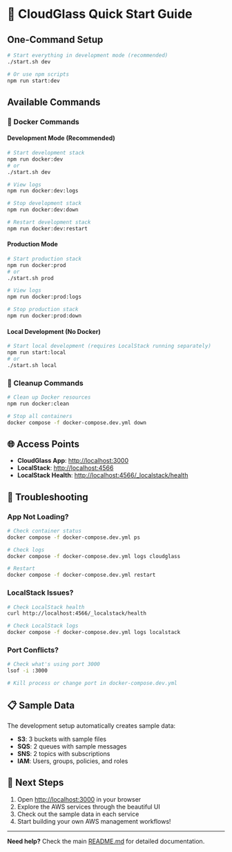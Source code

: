 # 🚀 CloudGlass Quick Start Guide

## One-Command Setup

```bash
# Start everything in development mode (recommended)
./start.sh dev

# Or use npm scripts
npm run start:dev
```

## Available Commands

### 🐳 Docker Commands

#### Development Mode (Recommended)
```bash
# Start development stack
npm run docker:dev
# or
./start.sh dev

# View logs
npm run docker:dev:logs

# Stop development stack
npm run docker:dev:down

# Restart development stack
npm run docker:dev:restart
```

#### Production Mode
```bash
# Start production stack
npm run docker:prod
# or
./start.sh prod

# View logs
npm run docker:prod:logs

# Stop production stack
npm run docker:prod:down
```

#### Local Development (No Docker)
```bash
# Start local development (requires LocalStack running separately)
npm run start:local
# or
./start.sh local
```

### 🧹 Cleanup Commands

```bash
# Clean up Docker resources
npm run docker:clean

# Stop all containers
docker compose -f docker-compose.dev.yml down
```

## 🌐 Access Points

- **CloudGlass App**: [http://localhost:3000](http://localhost:3000)
- **LocalStack**: [http://localhost:4566](http://localhost:4566)
- **LocalStack Health**: [http://localhost:4566/_localstack/health](http://localhost:4566/_localstack/health)

## 🔧 Troubleshooting

### App Not Loading?
```bash
# Check container status
docker compose -f docker-compose.dev.yml ps

# Check logs
docker compose -f docker-compose.dev.yml logs cloudglass

# Restart
docker compose -f docker-compose.dev.yml restart
```

### LocalStack Issues?
```bash
# Check LocalStack health
curl http://localhost:4566/_localstack/health

# Check LocalStack logs
docker compose -f docker-compose.dev.yml logs localstack
```

### Port Conflicts?
```bash
# Check what's using port 3000
lsof -i :3000

# Kill process or change port in docker-compose.dev.yml
```

## 📋 Sample Data

The development setup automatically creates sample data:

- **S3**: 3 buckets with sample files
- **SQS**: 2 queues with sample messages
- **SNS**: 2 topics with subscriptions
- **IAM**: Users, groups, policies, and roles

## 🎯 Next Steps

1. Open [http://localhost:3000](http://localhost:3000) in your browser
2. Explore the AWS services through the beautiful UI
3. Check out the sample data in each service
4. Start building your own AWS management workflows!

---

**Need help?** Check the main [README.md](README.md) for detailed documentation.

